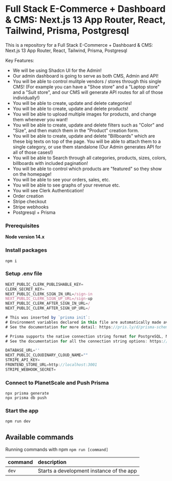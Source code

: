 # Full Stack E-Commerce + Dashboard & CMS: Next.js 13 App Router, React, Tailwind, Prisma, Postgresql

This is a repository for a Full Stack E-Commerce + Dashboard & CMS: Next.js 13 App Router, React, Tailwind, Prisma, Postgresql

Key Features:

- We will be using Shadcn UI for the Admin!
- Our admin dashboard is going to serve as both CMS, Admin and API!
- You will be able to control mulitple vendors / stores through this single CMS! (For example you can have a "Shoe store" and a "Laptop store" and a "Suit store", and our CMS will generate API routes for all of those individually!)
- You will be able to create, update and delete categories!
- You will be able to create, update and delete products!
- You will be able to upload multiple images for products, and change them whenever you want!
- You will be able to create, update and delete filters such as "Color" and "Size", and then match them in the "Product" creation form.
- You will be able to create, update and delete "Billboards" which are these big texts on top of the page. You will be able to attach them to a single category, or use them standalone (Our Admin generates API for all of those cases!)
- You will be able to Search through all categories, products, sizes, colors, billboards with included pagination!
- You will be able to control which products are "featured" so they show on the homepage!
- You will be able to see your orders, sales, etc.
- You will be able to see graphs of your revenue etc.
- You will see Clerk Authentication!
- Order creation
- Stripe checkout
- Stripe webhooks
- Postgresql + Prisma

### Prerequisites

**Node version 14.x**

### Install packages

```shell
npm i
```

### Setup .env file

```js
NEXT_PUBLIC_CLERK_PUBLISHABLE_KEY=
CLERK_SECRET_KEY=
NEXT_PUBLIC_CLERK_SIGN_IN_URL=/sign-in
NEXT_PUBLIC_CLERK_SIGN_UP_URL=/sign-up
NEXT_PUBLIC_CLERK_AFTER_SIGN_IN_URL=/
NEXT_PUBLIC_CLERK_AFTER_SIGN_UP_URL=/

# This was inserted by `prisma init`:
# Environment variables declared in this file are automatically made available to Prisma.
# See the documentation for more detail: https://pris.ly/d/prisma-schema#accessing-environment-variables-from-the-schema

# Prisma supports the native connection string format for PostgreSQL, MySQL, SQLite, SQL Server, MongoDB and CockroachDB.
# See the documentation for all the connection string options: https://pris.ly/d/connection-strings

DATABASE_URL=''
NEXT_PUBLIC_CLOUDINARY_CLOUD_NAME=""
STRIPE_API_KEY=
FRONTEND_STORE_URL=http://localhost:3001
STRIPE_WEBHOOK_SECRET=
```

### Connect to PlanetScale and Push Prisma
```shell
npx prisma generate
npx prisma db push
```


### Start the app

```shell
npm run dev
```

## Available commands

Running commands with npm `npm run [command]`

| command         | description                              |
| :-------------- | :--------------------------------------- |
| `dev`           | Starts a development instance of the app |
